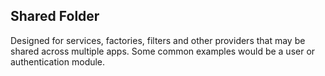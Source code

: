 ## Shared Folder

Designed for services, factories, filters and other providers that may be shared
across multiple apps. Some common examples would be a user or authentication module.